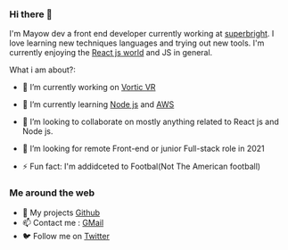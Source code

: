 ### Hi there 👋


I'm Mayow dev a front end developer currently working at [superbright](https://http://www.superbright.me/). I love learning new techniques languages and trying out new tools. I'm currently enjoying the [React js world](https://reactjs.org/) and JS  in general.

What i am about?:

- 🔭 I’m currently working on  [Vortic VR ](https://vorticxr.com/)
- 🌱 I’m currently learning [Node js](https://nodejs.org/en/) and [AWS ](https://aws.amazon.com/)
- 👯 I’m looking to collaborate on mostly  anything related to React js and Node js.
- 🤔 I’m looking for remote Front-end or junior Full-stack role in 2021

- ⚡ Fun fact: I'm  addidceted to Footbal(Not The American football)

### Me around the web

- :file_folder: My projects [Github ](https://github.com/mayowDev/)
- :mailbox: Contact me : [GMail ](mayowDev@gmail.com)
- 🐦 Follow me on [Twitter](https://twitter.com/mayowdev)

